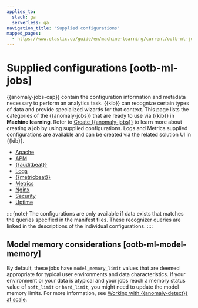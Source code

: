 ```yaml
---
applies_to:
  stack: ga
  serverless: ga
navigation_title: "Supplied configurations"
mapped_pages:
  - https://www.elastic.co/guide/en/machine-learning/current/ootb-ml-jobs.html
---
```


# Supplied configurations [ootb-ml-jobs]

{{anomaly-jobs-cap}} contain the configuration information and metadata necessary to perform an analytics task. {{kib}} can recognize certain types of data and provide specialized wizards for that context. This page lists the categories of the {{anomaly-jobs}} that are ready to use via {{kib}} in **Machine learning**. Refer to [Create {{anomaly-jobs}}](/explore-analyze/machine-learning/anomaly-detection/ml-ad-run-jobs.md#ml-ad-create-job) to learn more about creating a job by using supplied configurations. Logs and Metrics supplied configurations are available and can be created via the related solution UI in {{kib}}.

* [Apache](docs-content://docs/reference/data-analysis/machine-learning/ootb-ml-jobs-apache.md)
* [APM](docs-content://docs/reference/data-analysis/machine-learning/ootb-ml-jobs-apm.md)
* [{{auditbeat}}](docs-content://docs/reference/data-analysis/machine-learning/ootb-ml-jobs-auditbeat.md)
* [Logs](docs-content://docs/reference/data-analysis/machine-learning/ootb-ml-jobs-logs-ui.md)
* [{{metricbeat}}](docs-content://docs/reference/data-analysis/machine-learning/ootb-ml-jobs-metricbeat.md)
* [Metrics](docs-content://docs/reference/data-analysis/machine-learning/ootb-ml-jobs-metrics-ui.md)
* [Nginx](docs-content://docs/reference/data-analysis/machine-learning/ootb-ml-jobs-nginx.md)
* [Security](docs-content://docs/reference/data-analysis/machine-learning/ootb-ml-jobs-siem.md)
* [Uptime](docs-content://docs/reference/data-analysis/machine-learning/ootb-ml-jobs-uptime.md)

::::{note}
The configurations are only available if data exists that matches the queries specified in the manifest files. These recognizer queries are linked in the descriptions of the individual configurations.
::::

## Model memory considerations [ootb-ml-model-memory]

By default, these jobs have `model_memory_limit` values that are deemed appropriate for typical user environments and data characteristics. If your environment or your data is atypical and your jobs reach a memory status value of `soft_limit` or `hard_limit`, you might need to update the model memory limits. For more information, see [Working with {{anomaly-detect}} at scale](anomaly-detection-scale.md#set-model-memory-limit).
